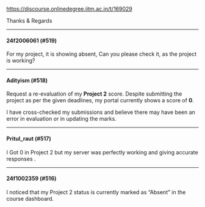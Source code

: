 https://discourse.onlinedegree.iitm.ac.in/t/169029

Thanks &amp; Regards</p><hr>

<h4>24f2006061 (#519)</h4>
<p>For my project, it is showing absent, Can you please check it, as the project is working?</p><hr>

<h4>Adityism (#518)</h4>
<p>Request a re-evaluation of my <strong>Project 2</strong> score. Despite submitting the project as per the given deadlines, my portal currently shows a score of <strong>0</strong>.</p>
<p>I have cross-checked my submissions and believe there may have been an error in evaluation or in updating the marks.</p><hr>

<h4>Pritul_raut (#517)</h4>
<p>I Got 0 in Project 2 but my server was perfectly working and giving accurate responses .</p><hr>

<h4>24f1002359 (#516)</h4>
<p>I noticed that my  Project 2  status is currently marked as  “Absent” in the course dashboard.